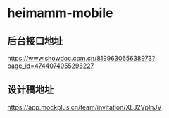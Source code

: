 # heimamm-mobile

## 后台接口地址
https://www.showdoc.com.cn/819963065638973?page_id=4744074055296227

## 设计稿地址
https://app.mockplus.cn/team/invitation/XLJ2VplnJV

